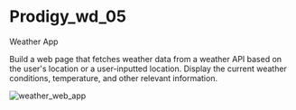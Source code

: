# Prodigy_wd_05

Weather App

Build a web page that fetches weather data from a weather API based on the user's location or a user-inputted location. 
Display the current weather conditions, temperature, and other relevant information.

![weather_web_app](https://github.com/user-attachments/assets/a5a65707-8381-47fe-8924-637b1d2c4dc9)
